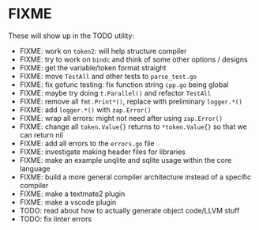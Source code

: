 # FIXME

These will show up in the TODO utility:

- FIXME: work on `token2`: will help structure compiler
- FIXME: try to work on `bindc` and think of some other options / designs
- FIXME: get the variable/token format straight
- FIXME: move `TestAll` and other tests to `parse_test.go`
- FIXME: fix gofunc testing: fix function string `cpp.go` being global
- FIXME: maybe try doing `t.Parallel()` and refactor `TestAll`
- FIXME: remove all `fmt.Print*()`, replace with preliminary `logger.*()`
- FIXME: add `logger.*()` with `zap.Error()`
- FIXME: wrap all errors: might not need after using `zap.Error()`
- FIXME: change all `token.Value{}` returns to `*token.Value{}` so that we can return nil
- FIXME: add all errors to the `errors.go` file
- FIXME: investigate making header files for libraries
- FIXME: make an example unqlite and sqlite usage within the core language
- FIXME: build a more general compiler architecture instead of a specific compiler
- FIXME: make a textmate2 plugin
- FIXME: make a vscode plugin
- TODO: read about how to actually generate object code/LLVM stuff
- TODO: fix linter errors